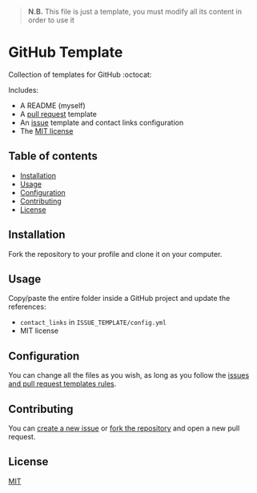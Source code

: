 > **N.B.** This file is just a template, you must modify all its content in order to use it

# GitHub Template <!-- Name of your app -->

<!-- **Required**: short description of the project -->

Collection of templates for GitHub :octocat:

Includes:

- A README (myself)
- A [pull request](https://github.com/gabrielecanepa/.github/tree/master/.github/PULL_REQUEST_TEMPLATE.md) template
- An [issue](https://github.com/gabrielecanepa/.github/issues/new/choose) template and contact links configuration
- The [MIT license](./LICENSE)

## Table of contents

- [Installation](#installation)
- [Usage](#usage)
- [Configuration](#configuration)
- [Contributing](#contributing)
- [License](#license)

## Installation

<!-- **Required**: how to install the app and any eventual dependency (with optional images/videos) -->

Fork the repository to your profile and clone it on your computer.

## Usage

<!-- **Required**: how to run/test/deploy the app (with optional images/videos) -->

Copy/paste the entire folder inside a GitHub project and update the references:

- `contact_links` in `ISSUE_TEMPLATE/config.yml`
- MIT license

## Configuration

<!-- Optional: how to configure and/or customize the app -->

You can change all the files as you wish, as long as you follow the [issues and pull request templates rules](https://help.github.com/en/github/building-a-strong-community/using-templates-to-encourage-useful-issues-and-pull-requests).

## Contributing

You can [create a new issue](https://github.com/gabrielecanepa/.github/issues/new/choose) or [fork the repository](https://github.com/gabrielecanepa/.github/fork) and open a new pull request.

## License

[MIT](./LICENSE)
